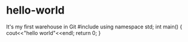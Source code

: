 # hello-world
It's my first warehouse in Git
#include <iostream>
  using namespace std;
  int main()
  {
    cout<<"hello world"<<endl;
    return 0;
  }
